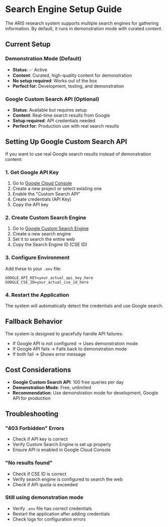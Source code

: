 # Search Engine Setup Guide

The ARIS research system supports multiple search engines for gathering information. By default, it runs in demonstration mode with curated content.

## Current Setup

### Demonstration Mode (Default)
- **Status**: ✅ Active
- **Content**: Curated, high-quality content for demonstration
- **No setup required**: Works out of the box
- **Perfect for**: Development, testing, and demonstration

### Google Custom Search API (Optional)
- **Status**: Available but requires setup
- **Content**: Real-time search results from Google
- **Setup required**: API credentials needed
- **Perfect for**: Production use with real search results

## Setting Up Google Custom Search API

If you want to use real Google search results instead of demonstration content:

### 1. Get Google API Key
1. Go to [Google Cloud Console](https://console.developers.google.com/)
2. Create a new project or select existing one
3. Enable the "Custom Search API"
4. Create credentials (API Key)
5. Copy the API key

### 2. Create Custom Search Engine
1. Go to [Google Custom Search Engine](https://cse.google.com/cse/)
2. Create a new search engine
3. Set it to search the entire web
4. Copy the Search Engine ID (CSE ID)

### 3. Configure Environment
Add these to your `.env` file:
```env
GOOGLE_API_KEY=your_actual_api_key_here
GOOGLE_CSE_ID=your_actual_cse_id_here
```

### 4. Restart the Application
The system will automatically detect the credentials and use Google search.

## Fallback Behavior

The system is designed to gracefully handle API failures:
- If Google API is not configured → Uses demonstration mode
- If Google API fails → Falls back to demonstration mode
- If both fail → Shows error message

## Cost Considerations

- **Google Custom Search API**: 100 free queries per day
- **Demonstration Mode**: Free, unlimited
- **Recommendation**: Use demonstration mode for development, Google API for production

## Troubleshooting

### "403 Forbidden" Errors
- Check if API key is correct
- Verify Custom Search Engine is set up properly
- Ensure API is enabled in Google Cloud Console

### "No results found"
- Check if CSE ID is correct
- Verify search engine is configured to search the web
- Check if API quota is exceeded

### Still using demonstration mode
- Verify `.env` file has correct credentials
- Restart the application after adding credentials
- Check logs for configuration errors
